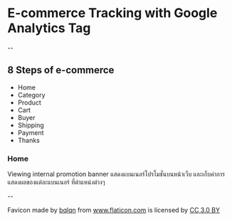 # E-commerce Tracking with Google Analytics Tag
 --

## 8 Steps of e-commerce ##
- Home
- Category
- Product
- Cart
- Buyer
- Shipping
- Payment
- Thanks

### Home ###
Viewing internal promotion banner แสดงแบนเนอร์โปรโมชั่นบนหน้าเว็บ และเก็บค่าการแสดงผลของแต่ละแบนเนอร์ ที่ตำแหน่งต่างๆ

--

Favicon made by <a href="https://www.flaticon.com/authors/bqlqn" title="bqlqn">bqlqn</a> from <a href="https://www.flaticon.com/" title="Flaticon">www.flaticon.com</a>
is licensed by <a href="http://creativecommons.org/licenses/by/3.0/" title="Creative Commons BY 3.0" target="_blank">CC 3.0 BY</a>
